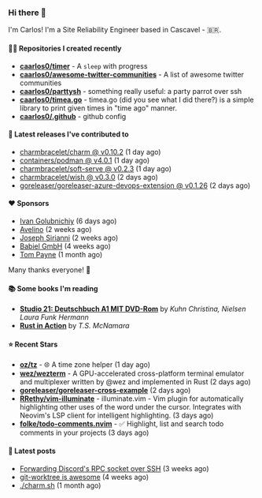 ### Hi there 👋

I'm Carlos! I'm a Site Reliability Engineer based in Cascavel - 🇧🇷.

#### 👨‍💻 Repositories I created recently
- **[caarlos0/timer](https://github.com/caarlos0/timer)** - A `sleep` with progress
- **[caarlos0/awesome-twitter-communities](https://github.com/caarlos0/awesome-twitter-communities)** - A list of awesome twitter communities
- **[caarlos0/parttysh](https://github.com/caarlos0/parttysh)** - something really useful: a party parrot over ssh
- **[caarlos0/timea.go](https://github.com/caarlos0/timea.go)** - timea.go (did you see what I did there?) is a simple library to print given times in &#34;time ago&#34; manner.
- **[caarlos0/.github](https://github.com/caarlos0/.github)** - github config

#### 🚀 Latest releases I've contributed to


- [charmbracelet/charm @ v0.10.2](https://github.com/charmbracelet/charm/releases/tag/v0.10.2) (1 day ago)
- [containers/podman @ v4.0.1](https://github.com/containers/podman/releases/tag/v4.0.1) (1 day ago)
- [charmbracelet/soft-serve @ v0.2.3](https://github.com/charmbracelet/soft-serve/releases/tag/v0.2.3) (1 day ago)
- [charmbracelet/wish @ v0.3.0](https://github.com/charmbracelet/wish/releases/tag/v0.3.0) (2 days ago)
- [goreleaser/goreleaser-azure-devops-extension @ v0.1.26](https://github.com/goreleaser/goreleaser-azure-devops-extension/releases/tag/v0.1.26) (2 days ago)

#### ❤️ Sponsors
- [Ivan Golubnichiy](https://github.com/h1kkan) (6 days ago)
- [Avelino](https://github.com/avelino) (2 weeks ago)
- [Joseph Sirianni](https://github.com/jsirianni) (2 weeks ago)
- [Babiel GmbH](https://github.com/babiel) (4 weeks ago)
- [Tom Payne](https://github.com/twpayne) (1 month ago)

Many thanks everyone! 🙏

#### 📚 Some books I'm reading
- **[Studio 21: Deutschbuch A1 MIT DVD-Rom](https://www.goodreads.com/book/show/25495148-studio-21)** by _Kuhn Christina, Nielsen Laura Funk Hermann_
- **[Rust in Action](https://www.goodreads.com/book/show/45731908-rust-in-action)** by _T.S. McNamara_

#### ⭐ Recent Stars


- **[oz/tz](https://github.com/oz/tz)** - 🌐 A time zone helper (1 day ago)
- **[wez/wezterm](https://github.com/wez/wezterm)** - A GPU-accelerated cross-platform terminal emulator and multiplexer written by @wez and implemented in Rust (2 days ago)
- **[goreleaser/goreleaser-cross-example](https://github.com/goreleaser/goreleaser-cross-example)** (2 days ago)
- **[RRethy/vim-illuminate](https://github.com/RRethy/vim-illuminate)** - illuminate.vim - Vim plugin for automatically highlighting other uses of the word under the cursor. Integrates with Neovim&#39;s LSP client for intelligent highlighting. (3 days ago)
- **[folke/todo-comments.nvim](https://github.com/folke/todo-comments.nvim)** - ✅  Highlight, list and search todo comments in your projects (3 days ago)

#### 📄 Latest posts
- [Forwarding Discord&#39;s RPC socket over SSH](https://carlosbecker.com/posts/discord-rpc-ssh/) (3 weeks ago)
- [git-worktree is awesome](https://carlosbecker.com/posts/git-worktrees/) (4 weeks ago)
- [./charm.sh](https://carlosbecker.com/posts/charm/) (1 month ago)
